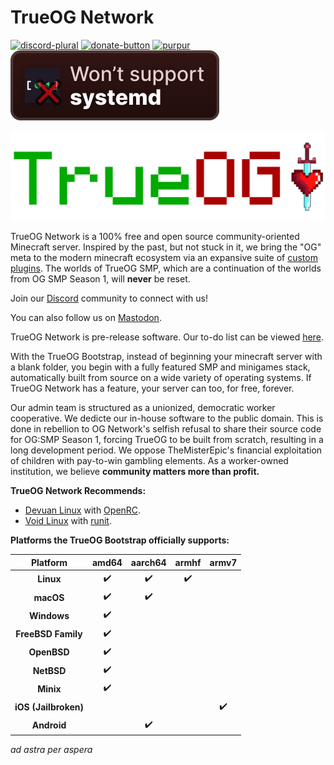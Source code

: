 # TrueOG Network

[![discord-plural](https://cdn.jsdelivr.net/npm/@intergrav/devins-badges@3/assets/cozy/social/discord-plural_vector.svg)](https://discord.gg/ma9pMYpBU6)
<a href="https://store.trueog.net/"><img alt="donate-button" src="https://cdn.jsdelivr.net/npm/@intergrav/devins-badges@3/assets/cozy/donate/generic-plural_vector.svg"></a>
<a href="https://github.com/PurpurMC/Purpur"><img alt="purpur" height="56" src="https://cdn.jsdelivr.net/npm/@intergrav/devins-badges@3/assets/cozy/supported/purpur_vector.svg"></a>
[![NoSystemD](https://raw.githubusercontent.com/true-og/website/main/assets/images/logos/nossytemd.svg)](https://nosystemd.org/)

![Icon](https://github.com/true-og/website/blob/main/assets/images/logos/Logo-Alternate-Transparent.png)

TrueOG Network is a 100% free and open source community-oriented Minecraft server. Inspired by the past, but not stuck in it, we bring the "OG" meta to the modern minecraft ecosystem via an expansive suite of [custom plugins](https://github.com/true-og/OG-Suite). The worlds of TrueOG SMP, which are a continuation of the worlds from OG SMP Season 1, will **never** be reset.

Join our [Discord](https://discord.gg/ma9pMYpBU6) community to connect with us!

You can also follow us on <a rel="me" href="https://mastodon.gamedev.place/@trueog">Mastodon</a>.

TrueOG Network is pre-release software. Our to-do list can be viewed [here](https://true-og.net/todo-list).

With the TrueOG Bootstrap, instead of beginning your minecraft server with a blank folder, you begin with a fully featured SMP and minigames stack, automatically built from source on a wide variety of operating systems. If TrueOG Network has a feature, your server can too, for free, forever.

Our admin team is structured as a unionized, democratic worker cooperative. We dedicte our in-house software to the public domain. This is done in rebellion to OG Network's selfish refusal to share their source code for OG:SMP Season 1, forcing TrueOG to be built from scratch, resulting in a long development period. We oppose TheMisterEpic's financial exploitation of children with pay-to-win gambling elements. As a worker-owned institution, we believe **community matters more than profit.**

**TrueOG Network Recommends:**

- [Devuan Linux](https://devuan.org/) with [OpenRC](https://itsfoss.community/t/switching-init-systems-in-devuan/11819).
- [Void Linux](https://voidlinux.org/) with [runit](https://docs.voidlinux.org/config/services/index.html).

**Platforms the TrueOG Bootstrap officially supports:**

| Platform             | amd64               | aarch64              | armhf                | armv7               |
|:--------------------:|:-------------------:|:--------------------:|:--------------------:|:-------------------:|
| **Linux**            | :heavy_check_mark:  | :heavy_check_mark:   | :heavy_check_mark:   |                     |
| **macOS**            | :heavy_check_mark:  | :heavy_check_mark:   |                      |                     |
| **Windows**          | :heavy_check_mark:  |                      |                      |                     |
| **FreeBSD Family**   | :heavy_check_mark:  |                      |                      |                     |
| **OpenBSD**          | :heavy_check_mark:  |                      |                      |                     |
| **NetBSD**           | :heavy_check_mark:  |                      |                      |                     |
| **Minix**            | :heavy_check_mark:  |                      |                      |                     |
| **iOS (Jailbroken)** |                     |                      |                      | :heavy_check_mark:  |
| **Android**          |                     | :heavy_check_mark:   |                      |                     |


*ad astra per aspera*

